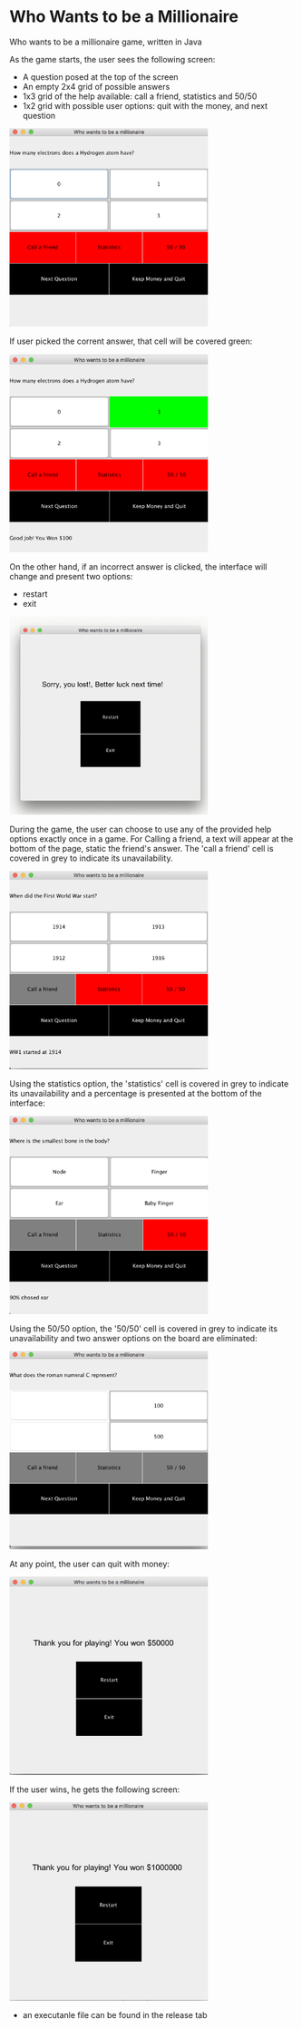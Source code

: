 # Who Wants to be a Millionaire
Who wants to be a millionaire game, written in Java

As the game starts, the user sees the following screen:
* A question posed at the top of the screen 
* An empty 2x4 grid of possible answers
* 1x3 grid of the help available: call a friend, statistics and 50/50
* 1x2 grid with possible user options: quit with the money, and next question

<img src="new_gane.png" width="350" height="350" />

If user picked the corrent answer, that cell will be covered green:

<img src="first_move.png" width="350" height="350" />

On the other hand, if an incorrect answer is clicked, the interface will change and present two options:
* restart
* exit

<img src="lost.png" width="350" height="350" />


During the game, the user can choose to use any of the provided help options exactly once in a game.
For Calling a friend, a text will appear at the bottom of the page, static the friend's answer. The 'call a friend' cell is covered in grey to indicate its unavailability.

<img src="call_friend.png" width="350" height="350" />

Using the statistics option, the 'statistics' cell is covered in grey to indicate its unavailability and a percentage is presented at the bottom of the interface:

<img src="statistics.png" width="350" height="350" />

Using the 50/50 option, the '50/50' cell is covered in grey to indicate its unavailability and two answer options on the board are eliminated:

<img src="50_50.png" width="350" height="350" />

At any point, the user can quit with money: 

<img src="quit_with_money.png" width="350" height="350" />

If the user wins, he gets the following screen: 

<img src="win.png" width="350" height="350" />


* an executanle file can be found in the release tab

